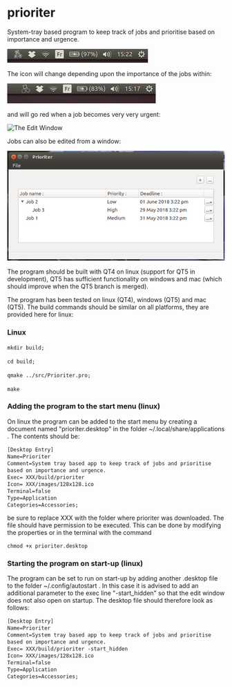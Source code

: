# prioriter
System-tray based program to keep track of jobs and prioritise based on importance and urgence.

![The Edit Window](/ExampleImages/PrioriterEmpty.png)

The icon will change depending upon the importance of the jobs within:

![The Edit Window](/ExampleImages/PrioriterBar.png)

and will go red when a job becomes very very urgent:

![The Edit Window](/ExampleImages/PrioriterUrgent.png)

Jobs can also be edited from a window:

![The Edit Window](/ExampleImages/PrioriterWindow.png)

The program should be built with QT4 on linux (support for QT5 in development), QT5 has sufficient functionality on windows and mac (which should improve when the QT5 branch is merged).

The program has been tested on linux (QT4), windows (QT5) and mac (QT5). The build commands should be similar on all platforms, they are provided here for linux:

### Linux

```
mkdir build;

cd build;

qmake ../src/Prioriter.pro;

make
```

### Adding the program to the start menu (linux)

On linux the program can be added to the start menu by creating a document named "prioriter.desktop" in the folder ~/.local/share/applications . The contents should be:

```
[Desktop Entry]
Name=Prioriter
Comment=System tray based app to keep track of jobs and prioritise based on importance and urgence.
Exec= XXX/build/prioriter
Icon= XXX/images/128x128.ico
Terminal=false
Type=Application
Categories=Accessories;
```

be sure to replace XXX with the folder where prioriter was downloaded. The file should have permission to be executed. This can be done by modifying the properties or in the terminal with the command

```
chmod +x prioriter.desktop
```

### Starting the program on start-up (linux)

The program can be set to run on start-up by adding another .desktop file to the folder ~/.config/autostart . In this case it is advised to add an additional parameter to the exec line "-start_hidden" so that the edit window does not also open on startup. The desktop file should therefore look as follows:

```
[Desktop Entry]
Name=Prioriter
Comment=System tray based app to keep track of jobs and prioritise based on importance and urgence.
Exec= XXX/build/prioriter -start_hidden
Icon= XXX/images/128x128.ico
Terminal=false
Type=Application
Categories=Accessories;
```
